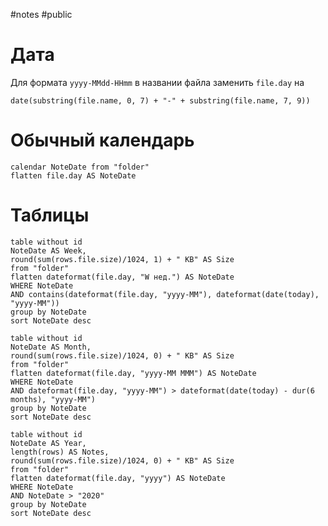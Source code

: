 #notes #public

# Дата

Для формата `yyyy-MMdd-HHmm` в названии файла заменить `file.day` на

```code
date(substring(file.name, 0, 7) + "-" + substring(file.name, 7, 9))
```

# Обычный календарь

```code
calendar NoteDate from "folder"
flatten file.day AS NoteDate
```

# Таблицы

```code
table without id
NoteDate AS Week,
round(sum(rows.file.size)/1024, 1) + " KB" AS Size
from "folder"
flatten dateformat(file.day, "W нед.") AS NoteDate
WHERE NoteDate
AND contains(dateformat(file.day, "yyyy-MM"), dateformat(date(today), "yyyy-MM"))
group by NoteDate
sort NoteDate desc
```

```code
table without id
NoteDate AS Month,
round(sum(rows.file.size)/1024, 0) + " KB" AS Size
from "folder"
flatten dateformat(file.day, "yyyy-MM MMM") AS NoteDate
WHERE NoteDate
AND dateformat(file.day, "yyyy-MM") > dateformat(date(today) - dur(6 months), "yyyy-MM")
group by NoteDate
sort NoteDate desc
```

```code
table without id
NoteDate AS Year,
length(rows) AS Notes,
round(sum(rows.file.size)/1024, 0) + " KB" AS Size
from "folder"
flatten dateformat(file.day, "yyyy") AS NoteDate
WHERE NoteDate
AND NoteDate > "2020"
group by NoteDate
sort NoteDate desc
```